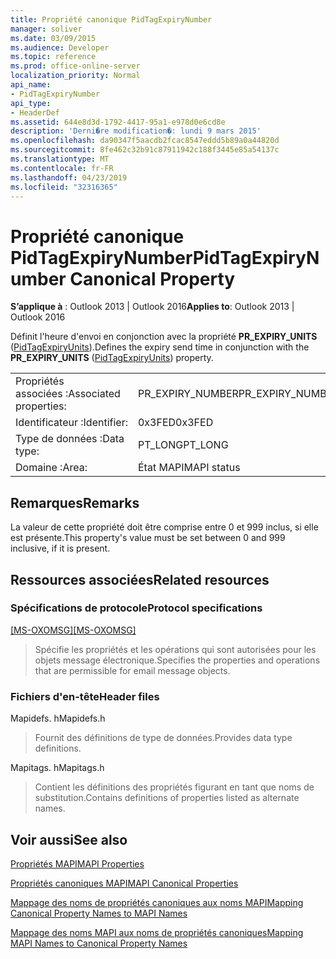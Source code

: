 ```yaml
---
title: Propriété canonique PidTagExpiryNumber
manager: soliver
ms.date: 03/09/2015
ms.audience: Developer
ms.topic: reference
ms.prod: office-online-server
localization_priority: Normal
api_name:
- PidTagExpiryNumber
api_type:
- HeaderDef
ms.assetid: 644e8d3d-1792-4417-95a1-e978d0e6cd8e
description: 'Derni�re modification�: lundi 9 mars 2015'
ms.openlocfilehash: da90347f5aacdb2fcac8547eddd5b89a0a44820d
ms.sourcegitcommit: 8fe462c32b91c87911942c188f3445e85a54137c
ms.translationtype: MT
ms.contentlocale: fr-FR
ms.lasthandoff: 04/23/2019
ms.locfileid: "32316365"
---
```

# <a name="pidtagexpirynumber-canonical-property"></a><span data-ttu-id="7c85d-103">Propriété canonique PidTagExpiryNumber</span><span class="sxs-lookup"><span data-stu-id="7c85d-103">PidTagExpiryNumber Canonical Property</span></span>

  
  
<span data-ttu-id="7c85d-104">**S’applique à** : Outlook 2013 | Outlook 2016</span><span class="sxs-lookup"><span data-stu-id="7c85d-104">**Applies to**: Outlook 2013 | Outlook 2016</span></span> 
  
<span data-ttu-id="7c85d-105">Définit l'heure d'envoi en conjonction avec la propriété **PR_EXPIRY_UNITS** ([PidTagExpiryUnits](pidtagexpiryunits-canonical-property.md)).</span><span class="sxs-lookup"><span data-stu-id="7c85d-105">Defines the expiry send time in conjunction with the **PR_EXPIRY_UNITS** ([PidTagExpiryUnits](pidtagexpiryunits-canonical-property.md)) property.</span></span>
  
|||
|:-----|:-----|
|<span data-ttu-id="7c85d-106">Propriétés associées :</span><span class="sxs-lookup"><span data-stu-id="7c85d-106">Associated properties:</span></span>  <br/> |<span data-ttu-id="7c85d-107">PR_EXPIRY_NUMBER</span><span class="sxs-lookup"><span data-stu-id="7c85d-107">PR_EXPIRY_NUMBER</span></span>  <br/> |
|<span data-ttu-id="7c85d-108">Identificateur :</span><span class="sxs-lookup"><span data-stu-id="7c85d-108">Identifier:</span></span>  <br/> |<span data-ttu-id="7c85d-109">0x3FED</span><span class="sxs-lookup"><span data-stu-id="7c85d-109">0x3FED</span></span>  <br/> |
|<span data-ttu-id="7c85d-110">Type de données :</span><span class="sxs-lookup"><span data-stu-id="7c85d-110">Data type:</span></span>  <br/> |<span data-ttu-id="7c85d-111">PT_LONG</span><span class="sxs-lookup"><span data-stu-id="7c85d-111">PT_LONG</span></span>  <br/> |
|<span data-ttu-id="7c85d-112">Domaine :</span><span class="sxs-lookup"><span data-stu-id="7c85d-112">Area:</span></span>  <br/> |<span data-ttu-id="7c85d-113">État MAPI</span><span class="sxs-lookup"><span data-stu-id="7c85d-113">MAPI status</span></span>  <br/> |
   
## <a name="remarks"></a><span data-ttu-id="7c85d-114">Remarques</span><span class="sxs-lookup"><span data-stu-id="7c85d-114">Remarks</span></span>

<span data-ttu-id="7c85d-115">La valeur de cette propriété doit être comprise entre 0 et 999 inclus, si elle est présente.</span><span class="sxs-lookup"><span data-stu-id="7c85d-115">This property's value must be set between 0 and 999 inclusive, if it is present.</span></span>
  
## <a name="related-resources"></a><span data-ttu-id="7c85d-116">Ressources associées</span><span class="sxs-lookup"><span data-stu-id="7c85d-116">Related resources</span></span>

### <a name="protocol-specifications"></a><span data-ttu-id="7c85d-117">Spécifications de protocole</span><span class="sxs-lookup"><span data-stu-id="7c85d-117">Protocol specifications</span></span>

<span data-ttu-id="7c85d-118">[[MS-OXOMSG]](https://msdn.microsoft.com/library/daa9120f-f325-4afb-a738-28f91049ab3c%28Office.15%29.aspx)</span><span class="sxs-lookup"><span data-stu-id="7c85d-118">[[MS-OXOMSG]](https://msdn.microsoft.com/library/daa9120f-f325-4afb-a738-28f91049ab3c%28Office.15%29.aspx)</span></span>
  
> <span data-ttu-id="7c85d-119">Spécifie les propriétés et les opérations qui sont autorisées pour les objets message électronique.</span><span class="sxs-lookup"><span data-stu-id="7c85d-119">Specifies the properties and operations that are permissible for email message objects.</span></span>
    
### <a name="header-files"></a><span data-ttu-id="7c85d-120">Fichiers d'en-tête</span><span class="sxs-lookup"><span data-stu-id="7c85d-120">Header files</span></span>

<span data-ttu-id="7c85d-121">Mapidefs. h</span><span class="sxs-lookup"><span data-stu-id="7c85d-121">Mapidefs.h</span></span>
  
> <span data-ttu-id="7c85d-122">Fournit des définitions de type de données.</span><span class="sxs-lookup"><span data-stu-id="7c85d-122">Provides data type definitions.</span></span>
    
<span data-ttu-id="7c85d-123">Mapitags. h</span><span class="sxs-lookup"><span data-stu-id="7c85d-123">Mapitags.h</span></span>
  
> <span data-ttu-id="7c85d-124">Contient les définitions des propriétés figurant en tant que noms de substitution.</span><span class="sxs-lookup"><span data-stu-id="7c85d-124">Contains definitions of properties listed as alternate names.</span></span>
    
## <a name="see-also"></a><span data-ttu-id="7c85d-125">Voir aussi</span><span class="sxs-lookup"><span data-stu-id="7c85d-125">See also</span></span>



[<span data-ttu-id="7c85d-126">Propriétés MAPI</span><span class="sxs-lookup"><span data-stu-id="7c85d-126">MAPI Properties</span></span>](mapi-properties.md)
  
[<span data-ttu-id="7c85d-127">Propriétés canoniques MAPI</span><span class="sxs-lookup"><span data-stu-id="7c85d-127">MAPI Canonical Properties</span></span>](mapi-canonical-properties.md)
  
[<span data-ttu-id="7c85d-128">Mappage des noms de propriétés canoniques aux noms MAPI</span><span class="sxs-lookup"><span data-stu-id="7c85d-128">Mapping Canonical Property Names to MAPI Names</span></span>](mapping-canonical-property-names-to-mapi-names.md)
  
[<span data-ttu-id="7c85d-129">Mappage des noms MAPI aux noms de propriétés canoniques</span><span class="sxs-lookup"><span data-stu-id="7c85d-129">Mapping MAPI Names to Canonical Property Names</span></span>](mapping-mapi-names-to-canonical-property-names.md)

